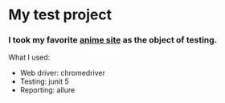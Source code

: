 <h1>My test project</h1>
<h3>I took my favorite <a href='https://smotret-anime.online/'>anime site</a> as the object of testing.</h3>

What I used:
<ul>
<li>Web driver: chromedriver</li>
<li>Testing: junit 5</li>
<li>Reporting: allure</li>
</ul>

